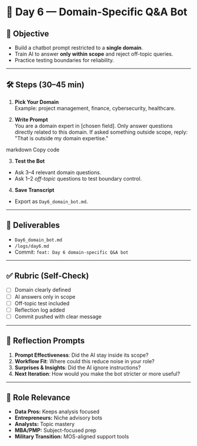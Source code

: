 # 🤖 Day 6 — Domain-Specific Q&A Bot

## 📌 Objective
- Build a chatbot prompt restricted to a **single domain**.
- Train AI to answer **only within scope** and reject off-topic queries.
- Practice testing boundaries for reliability.

---

## 🛠 Steps (30–45 min)

1. **Pick Your Domain**  
   Example: project management, finance, cybersecurity, healthcare.  

2. **Write Prompt**  
You are a domain expert in [chosen field].
Only answer questions directly related to this domain.
If asked something outside scope, reply:
"That is outside my domain expertise."

markdown
Copy code

3. **Test the Bot**  
- Ask 3–4 relevant domain questions.  
- Ask 1–2 *off-topic* questions to test boundary control.  

4. **Save Transcript**  
- Export as `Day6_domain_bot.md`.  

---

## 📂 Deliverables
- `Day6_domain_bot.md`
- `/logs/day6.md`
- Commit: `feat: Day 6 domain-specific Q&A bot`

---

## ✅ Rubric (Self-Check)
- [ ] Domain clearly defined  
- [ ] AI answers only in scope  
- [ ] Off-topic test included  
- [ ] Reflection log added  
- [ ] Commit pushed with clear message  

---

## 📝 Reflection Prompts
1. **Prompt Effectiveness**: Did the AI stay inside its scope?  
2. **Workflow Fit**: Where could this reduce noise in your role?  
3. **Surprises & Insights**: Did the AI ignore instructions?  
4. **Next Iteration**: How would you make the bot stricter or more useful?  

---

## 🎯 Role Relevance
- **Data Pros:** Keeps analysis focused  
- **Entrepreneurs:** Niche advisory bots  
- **Analysts:** Topic mastery  
- **MBA/PMP:** Subject-focused prep  
- **Military Transition:** MOS-aligned support tools
